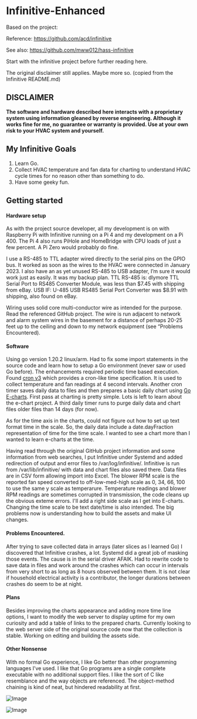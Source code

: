 # Infinitive-Enhanced
Based on the project:

Reference:	https://github.com/acd/infinitive

See also:	https://github.com/mww012/hass-infinitive

Start with the infinitive project before further reading here.


The original disclaimer still applies. Maybe more so. (copied from the Infinitive README.md)

## **DISCLAIMER**
**The software and hardware described here interacts with a proprietary system using information gleaned by reverse engineering.  Although it works fine for me, no guarantee or warranty is provided.  Use at your own risk to your HVAC system and yourself.**

## My Infinitive Goals
1. Learn Go.
2. Collect HVAC temperature and fan data for charting to understand HVAC cycle times for no reason other than something to do.
3. Have some geeky fun.

## Getting started

#### Hardware setup
As with the project source developer, all my development is on with Raspberry Pi with Infinitive running on a Pi 4 and my development on a Pi 400. The Pi 4 also runs PiHole and HomeBridge with CPU loads of just a few percent. A Pi Zero would probably do fine.

I use a RS-485 to TTL adapter wired directly to the serial pins on the GPIO bus. It worked as soon as the wires to the HVAC were connected in January 2023. I also have an as yet unused RS-485 to USB adapter, I’m sure it would work just as easily. It was my backup plan.
TTL RS-485 is:	dlymore TTL Serial Port to RS485 Converter Module, was less than $7.45 with shipping from eBay.
USB IF:	U-485 USB RS485 Serial Port Converter was $8.91 with shipping, also found on eBay.

Wiring uses solid core multi-conductor wire as intended for the purpose. Read the referenced GitHub project. The wire is run adjacent to network and alarm system wires in the basement for a distance of perhaps 20-25 feet up to the ceiling and down to my network equipment (see “Problems Encountered).

#### Software
Using go version 1.20.2 linux/arm. Had to fix some import statements in the source code and learn how to setup a Go environment (never saw or used Go before). The enhancements required periodic time based execution. Found [cron v3](https://github.com/robfig/cron) which provides a cron-like time specification. It is used to collect temperature and fan readings at 4 second intervals. Another cron timer saves daily data to files and then prepares a basic daily chart using [Go E-charts](https://github.com/go-echarts/go-echarts). First pass at charting is pretty simple. Lots is left to learn about the e-chart project. A third daily timer runs to purge daily data and chart files older files than 14 days (for now).

As for the time axis in the charts, could not figure out how to set up text format time in the scale. So, the daily data include a date.dayFraction representation of time for the time scale. I wanted to see a chart more than I wanted to learn e-charts at the time.

Having read through the original GitHub project information and some information from web searches, I put Infinitive under Systemd and added redirection of output and error files to /var/log/infinitive/. Infinitive is run from /var/lib/infinitive/ with data and chart files also saved there. Data files are in CSV form allowing import into Excel.
The blower RPM scale is the reported fan speed converted to off-low-med-high scale as 0, 34, 66, 100 to use the same y scale as temperarure. Temperature readings and blower RPM readings are sometimes corrupted in transmission, the code cleans up the obvious exteme errors. I'll add a right side scale as I get into E-charts. Changing the time scale to be text date/time is also intended.
The big problems now is understanding how to build the assets and make UI changes.

#### Problems Encountered.
After trying to save collected data in arrays (later slices as I learned Go) I discovered that Infinitive crashes, a lot. Systemd did a great job of masking those events. The cause is in the serial driver AFAIK. Had to rewrite code to save data in files and work around the crashes which can occur in intervals from very short to as long as 8 hours observed  between them. It is not clear if household electrical activity is a contributor, the longer durations between crashes do seem to be at night.

#### Plans
Besides improving the charts appearance and adding more time line options, I want to modify the web server to display uptime for my own curiosity and add a table of links to the prepared charts. Currently looking to the web server side of the original source code now that the collection is stable. Working on editing and building the assets side.

#### Other Nonsense
With no formal Go experience, I like Go better than other programming languages I’ve used. I like that Go programs are a single complete executable with no additional support files. I like the sort of C like resemblance and the way objects are referenced. The object-method chaining is kind of neat, but hindered readability at first.

![Image](https://user-images.githubusercontent.com/7796742/235656897-720388c3-07a2-48a0-982a-6f020c1dfb48.JPG)


![Image](https://user-images.githubusercontent.com/7796742/235656510-4a0443b4-1b43-4674-a632-8b629df78702.png)
